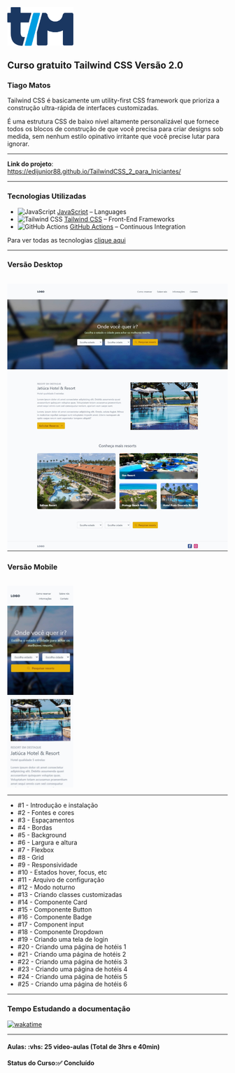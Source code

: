 <img src="img/tiago-matos-logo.svg" width="30%">
<h2>Curso gratuito Tailwind CSS Versão 2.0</h2>
<h3>Tiago Matos</h3>

<p>Tailwind CSS é basicamente um utility-first CSS framework que prioriza a construção ultra-rápida de interfaces customizadas. </p>

<p>É uma estrutura CSS de baixo nível altamente personalizável que fornece todos os blocos de construção de que você precisa para criar designs sob medida, sem nenhum estilo opinativo irritante que você precise lutar para ignorar.</p>

<hr>

<strong>Link do projeto</strong>: <a href="https://edijunior88.github.io/TailwindCSS_2_para_Iniciantes/" target="_blank">https://edijunior88.github.io/TailwindCSS_2_para_Iniciantes/</a>

<hr>

<h3>Tecnologias Utilizadas</h3>

- <img width='25' height='25' src='https://img.stackshare.io/service/1209/javascript.jpeg' alt='JavaScript'/> [JavaScript](https://developer.mozilla.org/en-US/docs/Web/JavaScript) – Languages
- <img width='25' height='25' src='https://img.stackshare.io/service/8158/default_660b7c41c3ba489cb581eec89c04655404258c19.png' alt='Tailwind CSS'/> [Tailwind CSS](https://tailwindcss.com) – Front-End Frameworks
- <img width='25' height='25' src='https://img.stackshare.io/service/11563/actions.png' alt='GitHub Actions'/> [GitHub Actions](https://github.com/features/actions) – Continuous Integration

Para ver todas as tecnologias [clique aqui](/techstack.md)

<hr>

<h3>Versão Desktop</h3>

<br>

<img src="./img/hotel-pagina-completa.jpg">

<br>

<h3>Versão Mobile</h3>

<br>

<img src="./img/hotel-pagina-completa-responsiva.jpg" width="30%">

<hr>

<ul>
  <li>#1 - Introdução e instalação</li>
  <li>#2 - Fontes e cores</li>
  <li>#3 - Espaçamentos</li>
  <li>#4 - Bordas</li>
  <li>#5 - Background</li>
  <li>#6 - Largura e altura</li>
  <li>#7 - Flexbox</li>
  <li>#8 - Grid</li>
  <li>#9 - Responsividade</li>
  <li>#10 - Estados hover, focus, etc</li>
  <li>#11 - Arquivo de configuração</li>
  <li>#12 - Modo noturno</li>
  <li>#13 - Criando classes customizadas</li>
  <li>#14 - Componente Card</li>
  <li>#15 - Componente Button</li>
  <li>#16 - Componente Badge</li>
  <li>#17 - Component input</li>
  <li>#18 - Componente Dropdown</li>
  <li>#19 - Criando uma tela de login</li>
  <li>#20 - Criando uma página de hotéis 1</li>
  <li>#21 - Criando uma página de hotéis 2</li>
  <li>#22 - Criando uma página de hotéis 3</li>
  <li>#23 - Criando uma página de hotéis 4</li>
  <li>#24 - Criando uma página de hotéis 5</li>
  <li>#25 - Criando uma página de hotéis 6</li>
</ul>

<hr>

<h3>Tempo Estudando a documentação</h3>

<p>
  <a href="https://wakatime.com/badge/github/EdiJunior88/TailwindCSS_2_para_Iniciantes">
    <img src="https://wakatime.com/badge/github/EdiJunior88/TailwindCSS_2_para_Iniciantes.svg" alt="wakatime">
  </a>
</p>

<hr>

<h4><b>Aulas:</b> :vhs: 25 video-aulas (Total de 3hrs e 40min)</h4>
<h4><b>Status do Curso:</b>✅ Concluído</h4> 
